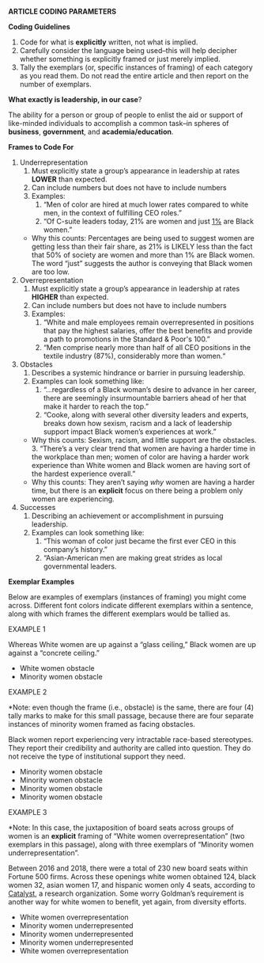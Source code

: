 **ARTICLE CODING PARAMETERS**

**Coding Guidelines**

1. Code for what is **explicitly** written, not what is implied.  
2. Carefully consider the language being used–this will help decipher whether something is explicitly framed or just merely implied.  
3. Tally the exemplars (or, specific instances of framing) of each category as you read them. Do not read the entire article and then report on the number of exemplars.

**What exactly is leadership, in our case**?

The ability for a person or group of people to enlist the aid or support of like-minded individuals to accomplish a common task–in spheres of **business**, **government**, and **academia/education**.

**Frames to Code For**

1. Underrepresentation  
   1. Must explicitly state a group’s appearance in leadership at rates **LOWER** than expected.   
   2. Can include numbers but does not have to include numbers  
   3. Examples:   
      1. “Men of color are hired at much lower rates compared to white men, in the context of fulfilling CEO roles.”   
      2. “Of C-suite leaders today, 21% are women and just [1%](https://leanin.org/black-women-racism-discrimination-at-work?utm_campaign=blackwomenatwork&amp;utm_medium=social&amp;utm_source=social#endnote34) are Black women.”  
   * Why this counts: Percentages are being used to suggest women are getting less than their fair share, as 21% is LIKELY less than the fact that 50% of society are women and more than 1% are Black women. The word “just” suggests the author is conveying that Black women are too low.  
2. Overrepresentation  
   1. Must explicitly state a group’s appearance in leadership at rates **HIGHER** than expected.   
   2. Can include numbers but does not have to include numbers  
   3. Examples:  
      1. “White and male employees remain overrepresented in positions that pay the highest salaries, offer the best benefits and provide a path to promotions in the Standard & Poor's 100.”   
      2. “Men comprise nearly more than half of all CEO positions in the textile industry (87%), considerably more than women.“  
3. Obstacles  
   1. Describes a systemic hindrance or barrier in pursuing leadership.  
   2. Examples can look something like:  
      1. “...regardless of a Black woman’s desire to advance in her career, there are seemingly insurmountable barriers ahead of her that make it harder to reach the top.”  
      2. “Cooke, along with several other diversity leaders and experts, breaks down how sexism, racism and a lack of leadership support impact Black women’s experiences at work.”  
   * Why this counts: Sexism, racism, and little support are the obstacles.  
     3. “There’s a very clear trend that women are having a harder time in the workplace than men; women of color are having a harder work experience than White women and Black women are having sort of the hardest experience overall.”  
   * Why this counts: They aren’t saying *why* women are having a harder time, but there is an **explicit** focus on there being a problem only women are experiencing.  
4. Successes  
   1. Describing an achievement or accomplishment in pursuing leadership.  
   2. Examples can look something like:  
      1. “This woman of color just became the first ever CEO in this company’s history.”  
      2. “Asian-American men are making great strides as local governmental leaders.

**Exemplar Examples**

Below are examples of exemplars (instances of framing) you might come across. Different font colors indicate different exemplars within a sentence, along with which frames the different exemplars would be tallied as. 

EXAMPLE 1

Whereas White women are up against a “glass ceiling,” Black women are up against a “concrete ceiling.”

* White women obstacle  
* Minority women obstacle

EXAMPLE 2 

\*Note: even though the frame (i.e., obstacle) is the same, there are four (4) tally marks to make for this small passage, because there are four separate instances of minority women framed as facing obstacles.

Black women report experiencing very intractable race-based stereotypes. They report their credibility and authority are called into question. They do not receive the type of institutional support they need.

* Minority women obstacle  
* Minority women obstacle  
* Minority women obstacle  
* Minority women obstacle

EXAMPLE 3 

\*Note: In this case, the juxtaposition of board seats across groups of women is an **explicit** framing of “White women overrepresentation” (two exemplars in this passage), along with three exemplars of “Minority women underrepresentation”.

Between 2016 and 2018, there were a total of 230 new board seats within Fortune 500 firms. Across these openings white women obtained 124, black women 32, asian women 17, and hispanic women only 4 seats, according to [Catalyst](https://www.catalyst.org/research/women-minorities-corporate-boards), a research organization. Some worry Goldman’s requirement is another way for white women to benefit, yet again, from diversity efforts.

* White women overrepresentation  
* Minority women underrepresented  
* Minority women underrepresented  
* Minority women underrepresented  
* White women overrepresentation